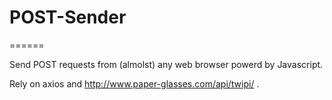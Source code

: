 # POST-Sender
======


Send POST requests from (almolst) any web browser powerd by Javascript.

Rely on axios and http://www.paper-glasses.com/api/twipi/ .